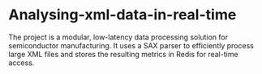 # Analysing-xml-data-in-real-time
The project is a modular, low-latency data processing solution for semiconductor manufacturing. It uses a SAX parser to efficiently process large XML files and stores the resulting metrics in Redis for real-time access.
